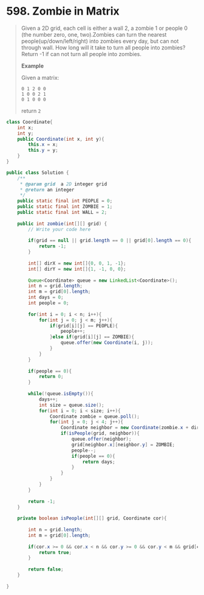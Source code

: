 # 598. Zombie in Matrix

> Given a 2D grid, each cell is either a wall 2, a zombie 1 or people 0 \(the number zero, one, two\).Zombies can turn the nearest people\(up/down/left/right\) into zombies every day, but can not through wall. How long will it take to turn all people into zombies? Return -1 if can not turn all people into zombies.
>
> **Example**
>
> Given a matrix:
>
> ```
> 0 1 2 0 0
> 1 0 0 2 1
> 0 1 0 0 0
>
> ```
>
> return `2`

```java
class Coordinate{
    int x; 
    int y;
    public Coordinate(int x, int y){
        this.x = x;
        this.y = y;
    }
}

public class Solution {
    /**
     * @param grid  a 2D integer grid
     * @return an integer
     */
    public static final int PEOPLE = 0;
    public static final int ZOMBIE = 1;
    public static final int WALL = 2;
     
    public int zombie(int[][] grid) {
        // Write your code here
    
        if(grid == null || grid.length == 0 || grid[0].length == 0){
            return -1;
        }
        
        int[] dirX = new int[]{0, 0, 1, -1};
        int[] dirY = new int[]{1, -1, 0, 0};
        
        Queue<Coordinate> queue = new LinkedList<Coordinate>();
        int n = grid.length;
        int m = grid[0].length;
        int days = 0;
        int people = 0;
        
        for(int i = 0; i < n; i++){
            for(int j = 0; j < m; j++){
                if(grid[i][j] == PEOPLE){
                    people++;
                }else if(grid[i][j] == ZOMBIE){
                    queue.offer(new Coordinate(i, j));
                }
            }
        }
        
        if(people == 0){
            return 0;
        }
        
        while(!queue.isEmpty()){
            days++;
            int size = queue.size();
            for(int i = 0; i < size; i++){
                Coordinate zombie = queue.poll();
                for(int j = 0; j < 4; j++){
                    Coordinate neighbor = new Coordinate(zombie.x + dirX[j], zombie.y + dirY[j]);
                    if(isPeople(grid, neighbor)){
                        queue.offer(neighbor);
                        grid[neighbor.x][neighbor.y] = ZOMBIE;
                        people--;
                        if(people == 0){
                            return days;
                        }
                    }
                }
            }
        }
        
        return -1;
    }
    
    private boolean isPeople(int[][] grid, Coordinate cor){
        
        int n = grid.length;
        int m = grid[0].length;
        
        if(cor.x >= 0 && cor.x < n && cor.y >= 0 && cor.y < m && grid[cor.x][cor.y] == PEOPLE){
            return true;
        }
        
        return false;
    }
    
}
```



